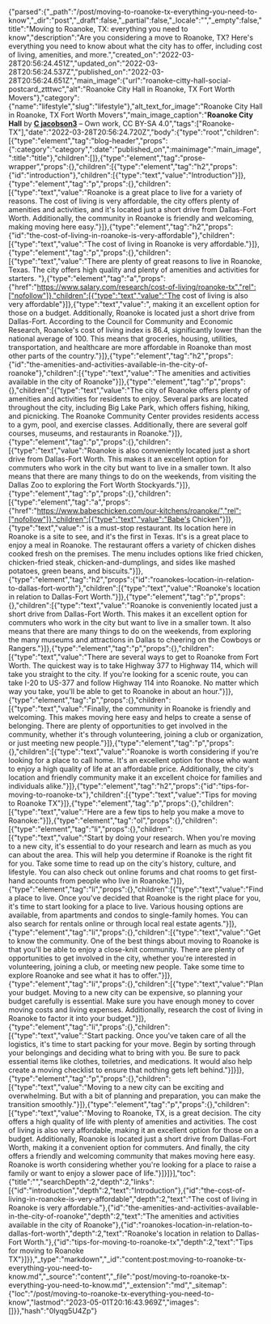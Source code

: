 {"parsed":{"_path":"/post/moving-to-roanoke-tx-everything-you-need-to-know","_dir":"post","_draft":false,"_partial":false,"_locale":"","_empty":false,"title":"Moving to Roanoke, TX: everything you need to know","description":"Are you considering a move to Roanoke, TX? Here's everything you need to know about what the city has to offer, including cost of living, amenities, and more.","created_on":"2022-03-28T20:56:24.451Z","updated_on":"2022-03-28T20:56:24.537Z","published_on":"2022-03-28T20:56:24.651Z","main_image":{"url":"roanoke-citty-hall-social-postcard_ztttwc","alt":"Roanoke City Hall in Roanoke, TX Fort Worth Movers"},"category":{"name":"lifestyle","slug":"lifestyle"},"alt_text_for_image":"Roanoke City Hall in Roanoke, TX Fort Worth Movers","main_image_caption":"**Roanoke City Hall** by **[C jacobson3](https://commons.wikimedia.org/w/index.php?curid=77951622)** – Own work, CC BY-SA 4.0","tags":["Roanoke-TX"],"date":"2022-03-28T20:56:24.720Z","body":{"type":"root","children":[{"type":"element","tag":"blog-header","props":{":category":"category",":date":"published_on",":mainimage":"main_image",":title":"title"},"children":[]},{"type":"element","tag":"prose-wrapper","props":{},"children":[{"type":"element","tag":"h2","props":{"id":"introduction"},"children":[{"type":"text","value":"Introduction"}]},{"type":"element","tag":"p","props":{},"children":[{"type":"text","value":"Roanoke is a great place to live for a variety of reasons. The cost of living is very affordable, the city offers plenty of amenities and activities, and it's located just a short drive from Dallas-Fort Worth. Additionally, the community in Roanoke is friendly and welcoming, making moving here easy."}]},{"type":"element","tag":"h2","props":{"id":"the-cost-of-living-in-roanoke-is-very-affordable"},"children":[{"type":"text","value":"The cost of living in Roanoke is very affordable."}]},{"type":"element","tag":"p","props":{},"children":[{"type":"text","value":"There are plenty of great reasons to live in Roanoke, Texas. The city offers high quality and plenty of amenities and activities for starters. "},{"type":"element","tag":"a","props":{"href":"https://www.salary.com/research/cost-of-living/roanoke-tx","rel":["nofollow"]},"children":[{"type":"text","value":"The cost of living is also very affordable"}]},{"type":"text","value":", making it an excellent option for those on a budget. Additionally, Roanoke is located just a short drive from Dallas-Fort. According to the Council for Community and Economic Research, Roanoke's cost of living index is 86.4, significantly lower than the national average of 100. This means that groceries, housing, utilities, transportation, and healthcare are more affordable in Roanoke than most other parts of the country."}]},{"type":"element","tag":"h2","props":{"id":"the-amenities-and-activities-available-in-the-city-of-roanoke"},"children":[{"type":"text","value":"The amenities and activities available in the city of Roanoke"}]},{"type":"element","tag":"p","props":{},"children":[{"type":"text","value":"The city of Roanoke offers plenty of amenities and activities for residents to enjoy. Several parks are located throughout the city, including Big Lake Park, which offers fishing, hiking, and picnicking. The Roanoke Community Center provides residents access to a gym, pool, and exercise classes. Additionally, there are several golf courses, museums, and restaurants in Roanoke."}]},{"type":"element","tag":"p","props":{},"children":[{"type":"text","value":"Roanoke is also conveniently located just a short drive from Dallas-Fort Worth. This makes it an excellent option for commuters who work in the city but want to live in a smaller town. It also means that there are many things to do on the weekends, from visiting the Dallas Zoo to exploring the Fort Worth Stockyards."}]},{"type":"element","tag":"p","props":{},"children":[{"type":"element","tag":"a","props":{"href":"https://www.babeschicken.com/our-kitchens/roanoke/","rel":["nofollow"]},"children":[{"type":"text","value":"Babe's Chicken"}]},{"type":"text","value":" is a must-stop restaurant. Its location here in Roanoke is a site to see, and it's the first in Texas. It's is a great place to enjoy a meal in Roanoke. The restaurant offers a variety of chicken dishes cooked fresh on the premises. The menu includes options like fried chicken, chicken-fried steak, chicken-and-dumplings, and sides like mashed potatoes, green beans, and biscuits."}]},{"type":"element","tag":"h2","props":{"id":"roanokes-location-in-relation-to-dallas-fort-worth"},"children":[{"type":"text","value":"Roanoke's location in relation to Dallas-Fort Worth."}]},{"type":"element","tag":"p","props":{},"children":[{"type":"text","value":"Roanoke is conveniently located just a short drive from Dallas-Fort Worth. This makes it an excellent option for commuters who work in the city but want to live in a smaller town. It also means that there are many things to do on the weekends, from exploring the many museums and attractions in Dallas to cheering on the Cowboys or Rangers."}]},{"type":"element","tag":"p","props":{},"children":[{"type":"text","value":"There are several ways to get to Roanoke from Fort Worth. The quickest way is to take Highway 377 to Highway 114, which will take you straight to the city. If you're looking for a scenic route, you can take I-20 to US-377 and follow Highway 114 into Roanoke. No matter which way you take, you'll be able to get to Roanoke in about an hour."}]},{"type":"element","tag":"p","props":{},"children":[{"type":"text","value":"Finally, the community in Roanoke is friendly and welcoming. This makes moving here easy and helps to create a sense of belonging. There are plenty of opportunities to get involved in the community, whether it's through volunteering, joining a club or organization, or just meeting new people."}]},{"type":"element","tag":"p","props":{},"children":[{"type":"text","value":"Roanoke is worth considering if you're looking for a place to call home. It's an excellent option for those who want to enjoy a high quality of life at an affordable price. Additionally, the city's location and friendly community make it an excellent choice for families and individuals alike."}]},{"type":"element","tag":"h2","props":{"id":"tips-for-moving-to-roanoke-tx"},"children":[{"type":"text","value":"Tips for moving to Roanoke TX"}]},{"type":"element","tag":"p","props":{},"children":[{"type":"text","value":"Here are a few tips to help you make a move to Roanoke:"}]},{"type":"element","tag":"ol","props":{},"children":[{"type":"element","tag":"li","props":{},"children":[{"type":"text","value":"Start by doing your research. When you're moving to a new city, it's essential to do your research and learn as much as you can about the area. This will help you determine if Roanoke is the right fit for you. Take some time to read up on the city's history, culture, and lifestyle. You can also check out online forums and chat rooms to get first-hand accounts from people who live in Roanoke."}]},{"type":"element","tag":"li","props":{},"children":[{"type":"text","value":"Find a place to live. Once you've decided that Roanoke is the right place for you, it's time to start looking for a place to live. Various housing options are available, from apartments and condos to single-family homes. You can also search for rentals online or through local real estate agents."}]},{"type":"element","tag":"li","props":{},"children":[{"type":"text","value":"Get to know the community. One of the best things about moving to Roanoke is that you'll be able to enjoy a close-knit community. There are plenty of opportunities to get involved in the city, whether you're interested in volunteering, joining a club, or meeting new people. Take some time to explore Roanoke and see what it has to offer."}]},{"type":"element","tag":"li","props":{},"children":[{"type":"text","value":"Plan your budget. Moving to a new city can be expensive, so planning your budget carefully is essential. Make sure you have enough money to cover moving costs and living expenses. Additionally, research the cost of living in Roanoke to factor it into your budget."}]},{"type":"element","tag":"li","props":{},"children":[{"type":"text","value":"Start packing. Once you've taken care of all the logistics, it's time to start packing for your move. Begin by sorting through your belongings and deciding what to bring with you. Be sure to pack essential items like clothes, toiletries, and medications. It would also help create a moving checklist to ensure that nothing gets left behind."}]}]},{"type":"element","tag":"p","props":{},"children":[{"type":"text","value":"Moving to a new city can be exciting and overwhelming. But with a bit of planning and preparation, you can make the transition smoothly."}]},{"type":"element","tag":"p","props":{},"children":[{"type":"text","value":"Moving to Roanoke, TX, is a great decision. The city offers a high quality of life with plenty of amenities and activities. The cost of living is also very affordable, making it an excellent option for those on a budget. Additionally, Roanoke is located just a short drive from Dallas-Fort Worth, making it a convenient option for commuters. And finally, the city offers a friendly and welcoming community that makes moving here easy. Roanoke is worth considering whether you're looking for a place to raise a family or want to enjoy a slower pace of life."}]}]}],"toc":{"title":"","searchDepth":2,"depth":2,"links":[{"id":"introduction","depth":2,"text":"Introduction"},{"id":"the-cost-of-living-in-roanoke-is-very-affordable","depth":2,"text":"The cost of living in Roanoke is very affordable."},{"id":"the-amenities-and-activities-available-in-the-city-of-roanoke","depth":2,"text":"The amenities and activities available in the city of Roanoke"},{"id":"roanokes-location-in-relation-to-dallas-fort-worth","depth":2,"text":"Roanoke's location in relation to Dallas-Fort Worth."},{"id":"tips-for-moving-to-roanoke-tx","depth":2,"text":"Tips for moving to Roanoke TX"}]}},"_type":"markdown","_id":"content:post:moving-to-roanoke-tx-everything-you-need-to-know.md","_source":"content","_file":"post/moving-to-roanoke-tx-everything-you-need-to-know.md","_extension":"md","_sitemap":{"loc":"/post/moving-to-roanoke-tx-everything-you-need-to-know","lastmod":"2023-05-01T20:16:43.969Z","images":[]}},"hash":"0Iyqg5U4Zp"}